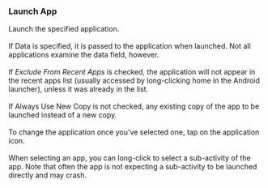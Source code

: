 ### Launch App

Launch the specified application.\
\
If Data is specified, it is passed to the application when launched. Not
all applications examine the data field, however.\
\
If *Exclude From Recent Apps* is checked, the application will not
appear in the recent apps list (usually accessed by long-clicking home
in the Android launcher), unless it was already in the list.\
\
If Always Use New Copy is not checked, any existing copy of the app to
be launched instead of a new copy.\
\
To change the application once you\'ve selected one, tap on the
application icon.\
\
When selecting an app, you can long-click to select a sub-activity of
the app. Note that often the app is not expecting a sub-activity to be
launched directly and may crash.
